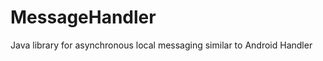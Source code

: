 MessageHandler
==============

Java library for asynchronous local messaging similar to Android Handler
